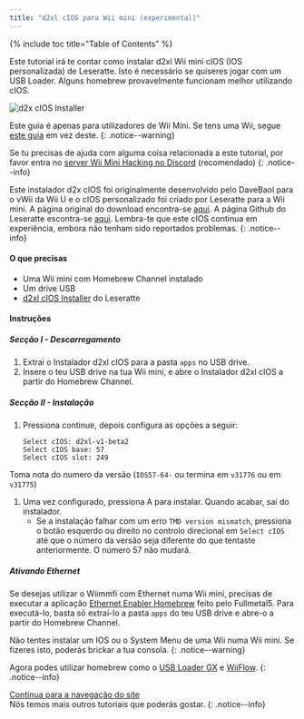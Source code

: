 ```yaml
---
title: "d2xl cIOS para Wii mini (experimental)"
---
```


{% include toc title="Table of Contents" %}

Este tutorial irá te contar como instalar d2xl Wii mini cIOS (IOS personalizada) de Leseratte. Isto é necessário se quiseres jogar com um USB Loader. Alguns homebrew provavelmente funcionam melhor utilizando cIOS.

![d2x cIOS Installer](/images/cIOS.png)

Este guia é apenas para utilizadores de Wii Mini. Se tens uma Wii, segue [este guia](cios) em vez deste.
{: .notice--warning}

Se tu precisas de ajuda com alguma coisa relacionada a este tutorial, por favor entra no [server Wii Mini Hacking no Discord](https://discord.gg/6ryxnkS) (recomendado)
{: .notice--info}

Este instalador d2x cIOS foi originalmente desenvolvido pelo DaveBaol para o vWii da Wii U e o cIOS personalizado foi criado por Leseratte para a Wii mini. A página original do download encontra-se [aqui](https://wii.leseratte10.de/d2xl-cIOS/). A página Github do Leseratte escontra-se [aqui](https://github.com/Leseratte10/d2xl-cios). Lembra-te que este cIOS continua em experiência, embora não tenham sido reportados problemas.
{: .notice--info}

#### O que precisas

* Uma Wii mini com Homebrew Channel instalado
* Um drive USB
* [d2xl cIOS Installer](/assets/files/d2xl_wii_mini_cIOS_installer_v1_beta2.zip) do Leseratte

#### Instruções

##### Secção I - Descarregamento

1. Extrai o Instalador d2xl cIOS para a pasta `apps` no USB drive.
1. Insere o teu USB drive na tua Wii mini, e abre o Instalador d2xl cIOS a partir do Homebrew Channel.

##### Secção II - Instalação

1. Pressiona continue, depois configura as opções a seguir:
    ```
    Select cIOS: d2xl-v1-beta2
    Select cIOS base: 57
    Select cIOS slot: 249
    ```
Toma nota do numero da versão (`IOS57-64-` ou termina em `v31776` ou em `v31775`)
1. Uma vez configurado, pressiona A para instalar. Quando acabar, sai do instalador.
   - Se a instalação falhar com um erro `TMD version mismatch`, pressiona o botão esquerdo ou direito no controlo direcional em `Select cIOS` até que o número da versão seja diferente do que tentaste anteriormente. O número 57 não mudará.


##### Ativando Ethernet
Se desejas utilizar o Wiimmfi com Ethernet numa Wii mini, precisas de executar a aplicação [Ethernet Enabler Homebrew](/assets/files/Wii_Mini_Ethernet_Enable.zip) feito pelo Fullmetal5. Para executá-lo, basta só extraí-lo a pasta `apps` do teu USB drive e abre-o a partir do Homebrew Channel.

Não tentes instalar um IOS ou o System Menu de uma Wii numa Wii mini. Se fizeres isto, poderás brickar a tua consola.
{: .notice--warning}

Agora podes utilizar homebrew como o [USB Loader GX](usbloadergx) e [WiiFlow](wiiflow).
{: .notice--info}

[Continua para a navegação do site](site-navigation)<br> Nós temos mais outros tutoriais que poderás gostar.
{: .notice--info}
